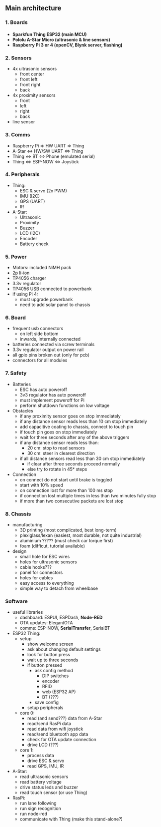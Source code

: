 ## Main architecture
### 1. Boards
<h4>
     <ul>
         <li> <span class="esp32"> Sparkfun Thing ESP32 </span> (main MCU) </li>
         <li> Pololu A-Star Micro (ultrasonic & line sensors) </li>
         <li> Raspberry Pi 3 or 4 (openCV, Blynk server, flashing) </li>
    </ul>
</h4>

### 2. Sensors
- 4x ultrasonic sensors
    - front center
    - front left
    - front right
    - back
- 4x proximity sensors
    - front
    - left
    - right
    - back
- line sensor

### 3. Comms
- Raspberry Pi => HW UART => Thing
- A-Star <=> HW/SW UART <=> Thing
- Thing <=> BT <=> Phone (emulated serial)
- Thing <=> ESP-NOW <=> Joystick

### 4. Peripherals
- Thing:
    - ESC & servo (2x PWM)
    - IMU (I2C)
    - GPS (UART)
    - IR
- A-Star:
    - Ultrasonic
    - Proximity
    - Buzzer
    - LCD (I2C)
    - Encoder
    - Battery check

### 5. Power
- Motors: included NiMH pack
- 2p li-ion
- TP4056 charger
- 3.3v regulator
- TP4056 USB connected to powerbank
- if using Pi 4:
    - must upgrade powerbank
    - need to add solar panel to chassis

### 6. Board
- frequent usb connectors
    - on left side bottom
    - inwards, internally connected
- batteries connected via screw terminals
- 3.3v regulator output on power rail
- all gpio pins broken out (only for pcb)
- connectors for all modules

### 7. Safety
- Batteries
    - ESC has auto poweroff
    - 3v3 regulator has auto poweroff
    - must implement poweroff for Pi
    - perform shutdown functions on low voltage
- Obstacles
    - if any proximity sensor goes on stop immediately
    - if any distance sensor reads less than 10 cm stop immediately
    - add capacitive coating to chassis, connect to touch pin
    - if touch pin goes on stop immediately
    - wait for three seconds after any of the above triggers
    - if any distance sensor reads less than:
        - 20 cm: stop to read sensors
        - 30 cm: steer in clearest direction
    - if all distance sensors read less than 30 cm stop immediately
        - if clear after three seconds proceed normally
        - else try to rotate in 45* steps
- Connection
    - on connect do not start until brake is toggled
    - start with 10% speed
    - on connection lost for more than 100 ms stop
    - if connection lost multiple times in less than two minutes fully stop
    - if more than two consecutive packets are lost stop

### 8. Chassis
- manufacturing
    - 3D printing (most complicated, best long-term)
    - plexiglass/lexan (easiest, most durable, not quite industrial)
    - aluminium ????? (must check car torque first)
    - foam (difficut, tutorial available)
- design
    - small hole for ESC wires
    - holes for ultrasonic sensors
    - cable hooks???
    - panel for connectors
    - holes for cables
    - easy access to everything
    - simple way to detach from wheelbase

### Software
- useful libraries
    - dashboard: ESPUI, ESPDash, **Node-RED**
    - OTA updates: ElegantOTA
    - comms: ESP-NOW, **SerialTransfer**, SerialBT
- ESP32 Thing:
    - setup
        - show welcome screen
        - ask about changing default settings
        - look for button press
        - wait up to three seconds
        - if button pressed
            - ask config method
                - DIP switches
                - encoder
                - RFID
                - web (ESP32 AP)
                - BT (???)
            - save config
        - setup peripherals
    - core 0:
        - read (and send???) data from A-Star
        - read/send RasPi data
        - read data from wifi joystick
        - read/send bluetooth app data
        - check for OTA update connection
        - drive LCD (???)
    - core 1:
        - process data
        - drive ESC & servo
        - read GPS, IMU, IR
- A-Star:
    - read ultrasonic sensors
    - read battery voltage
    - drive status leds and buzzer
    - read touch sensor (or use Thing)
- RasPi:
    - run lane following
    - run sign recognition
    - run node-red
    - communicate with Thing (make this stand-alone?)
